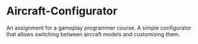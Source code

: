 # Aircraft-Configurator
An assignment for a gameplay programmer course. A simple configurator that allows switching between aircraft models and customising them.
